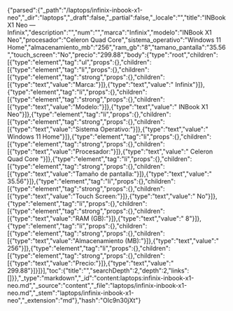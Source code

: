 {"parsed":{"_path":"/laptops/infinix-inbook-x1-neo","_dir":"laptops","_draft":false,"_partial":false,"_locale":"","title":"INBook X1 Neo — Infinix","description":"","num":"","marca":"Infinix","modelo":"INBook X1 Neo","procesador":"Celeron Quad Core","sistema_operativo":"Windows 11 Home","almacenamiento_mb":"256","ram_gb":"8","tamano_pantalla":"35.56","touch_screen":"No","precio":"299.88","body":{"type":"root","children":[{"type":"element","tag":"ul","props":{},"children":[{"type":"element","tag":"li","props":{},"children":[{"type":"element","tag":"strong","props":{},"children":[{"type":"text","value":"Marca:"}]},{"type":"text","value":" Infinix"}]},{"type":"element","tag":"li","props":{},"children":[{"type":"element","tag":"strong","props":{},"children":[{"type":"text","value":"Modelo:"}]},{"type":"text","value":" INBook X1 Neo"}]},{"type":"element","tag":"li","props":{},"children":[{"type":"element","tag":"strong","props":{},"children":[{"type":"text","value":"Sistema Operativo:"}]},{"type":"text","value":" Windows 11 Home"}]},{"type":"element","tag":"li","props":{},"children":[{"type":"element","tag":"strong","props":{},"children":[{"type":"text","value":"Procesador:"}]},{"type":"text","value":" Celeron Quad Core "}]},{"type":"element","tag":"li","props":{},"children":[{"type":"element","tag":"strong","props":{},"children":[{"type":"text","value":"Tamaño de pantalla:"}]},{"type":"text","value":" 35.56"}]},{"type":"element","tag":"li","props":{},"children":[{"type":"element","tag":"strong","props":{},"children":[{"type":"text","value":"Touch Screen:"}]},{"type":"text","value":" No"}]},{"type":"element","tag":"li","props":{},"children":[{"type":"element","tag":"strong","props":{},"children":[{"type":"text","value":"RAM (GB):"}]},{"type":"text","value":" 8"}]},{"type":"element","tag":"li","props":{},"children":[{"type":"element","tag":"strong","props":{},"children":[{"type":"text","value":"Almacenamiento (MB):"}]},{"type":"text","value":" 256"}]},{"type":"element","tag":"li","props":{},"children":[{"type":"element","tag":"strong","props":{},"children":[{"type":"text","value":"Precio:"}]},{"type":"text","value":" 299.88"}]}]}],"toc":{"title":"","searchDepth":2,"depth":2,"links":[]}},"_type":"markdown","_id":"content:laptops:infinix-inbook-x1-neo.md","_source":"content","_file":"laptops/infinix-inbook-x1-neo.md","_stem":"laptops/infinix-inbook-x1-neo","_extension":"md"},"hash":"Olc9n30jXt"}